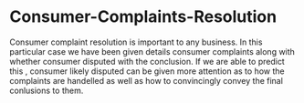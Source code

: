 # Consumer-Complaints-Resolution
Consumer complaint resolution is important to any business. In this particular case we have been given details consumer complaints along with whether consumer disputed with the conclusion. If we are able to predict this , consumer likely disputed can be given more attention as to how the complaints are handelled as well as how to convincingly convey the final conlusions to them.

